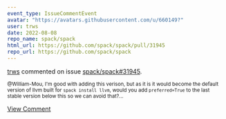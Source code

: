 ```yaml
---
event_type: IssueCommentEvent
avatar: "https://avatars.githubusercontent.com/u/660149?"
user: trws
date: 2022-08-08
repo_name: spack/spack
html_url: https://github.com/spack/spack/pull/31945
repo_url: https://github.com/spack/spack
---
```


<a href='https://github.com/trws' target='_blank'>trws</a> commented on issue <a href='https://github.com/spack/spack/pull/31945' target='_blank'>spack/spack#31945</a>.

<small>@William-Mou, I'm good with adding this verison, but as it is it would become the default version of llvm built for `spack install llvm`, would you add `preferred=True` to the last stable version below this so we can avoid that?...</small>

<a href='https://github.com/spack/spack/pull/31945' target='_blank'>View Comment</a>